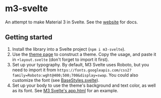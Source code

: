 # m3-svelte

An attempt to make Material 3 in Svelte. See the [website](https://ktibow.github.io/m3-svelte/) for docs.

## Getting started

1. Install the library into a Svelte project (`npm i m3-svelte`).
2. Use the [theme page](https://ktibow.github.io/m3-svelte/theme) to construct a theme. Copy the usage, and paste it in `+layout.svelte` (don't forget to import it first).
3. Set up your typography. By default, M3 Svelte uses Roboto, but you need to import it from `https://fonts.googleapis.com/css2?family=Roboto:wght@400;500;700&display=swap`. You could also customize the font (see [BaseStyles.svelte](https://github.com/KTibow/m3-svelte/blob/main/src/lib/colors/BaseStyles.svelte)).
4. Set up your body to use the theme's background and text color, as well as its font. See [M3 Svelte's app.html](https://github.com/KTibow/m3-svelte/blob/main/src/app.html) for an example.
